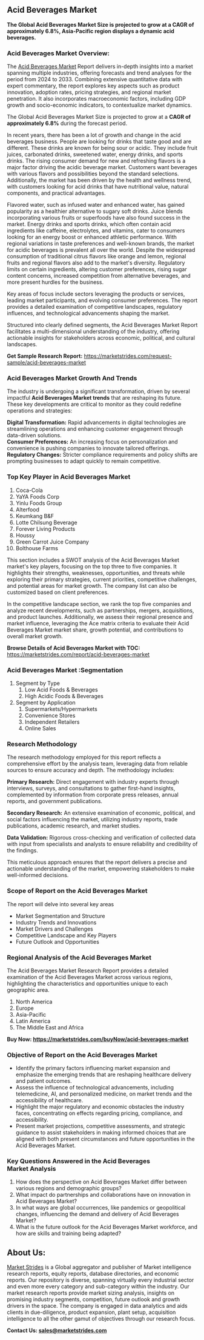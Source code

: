 <h2>Acid Beverages Market</h2>
<p><strong>The Global Acid Beverages Market Size is projected to grow at a CAGR of approximately 6.8%, Asia-Pacific region displays a dynamic acid beverages.</strong></p>
<h3>Acid Beverages Market Overview:</h3>
<p>The <a href="https://marketstrides.com/report/acid-beverages-market">Acid Beverages Market</a><strong>&nbsp;</strong>Report delivers in-depth insights into a market spanning multiple industries, offering forecasts and trend analyses for the period from 2024 to 2033. Combining extensive quantitative data with expert commentary, the report explores key aspects such as product innovation, adoption rates, pricing strategies, and regional market penetration. It also incorporates macroeconomic factors, including GDP growth and socio-economic indicators, to contextualize market dynamics.</p>
<p>The Global Acid Beverages Market Size is projected to grow at a <strong>CAGR of approximately 6.8%</strong> during the forecast period.</p>
<p>In recent years, there has been a lot of growth and change in the acid beverages business. People are looking for drinks that taste good and are different. These drinks are known for being sour or acidic. They include fruit juices, carbonated drinks, sweetened water, energy drinks, and sports drinks. The rising consumer demand for new and refreshing flavors is a major factor driving the acidic beverage market. Customers want beverages with various flavors and possibilities beyond the standard selections. Additionally, the market has been driven by the health and wellness trend, with customers looking for acid drinks that have nutritional value, natural components, and practical advantages.</p>
<p>Flavored water, such as infused water and enhanced water, has gained popularity as a healthier alternative to sugary soft drinks. Juice blends incorporating various fruits or superfoods have also found success in the market. Energy drinks and sports drinks, which often contain acid ingredients like caffeine, electrolytes, and vitamins, cater to consumers looking for an energy boost or enhanced athletic performance. With regional variations in taste preferences and well-known brands, the market for acidic beverages is prevalent all over the world. Despite the widespread consumption of traditional citrus flavors like orange and lemon, regional fruits and regional flavors also add to the market's diversity. Regulatory limits on certain ingredients, altering customer preferences, rising sugar content concerns, increased competition from alternative beverages, and more present hurdles for the business.</p>
<p>Key areas of focus include sectors leveraging the products or services, leading market participants, and evolving consumer preferences. The report provides a detailed examination of competitive landscapes, regulatory influences, and technological advancements shaping the market.</p>
<p>Structured into clearly defined segments, the&nbsp;Acid Beverages Market Report facilitates a multi-dimensional understanding of the industry, offering actionable insights for stakeholders across economic, political, and cultural landscapes.</p>
<p><strong>Get Sample Research Report:</strong> <a href="https://marketstrides.com/request-sample/acid-beverages-market">https://marketstrides.com/request-sample/acid-beverages-market</a></p>
<h3>Acid Beverages Market Growth And Trends</h3>
<p>The industry is undergoing a significant transformation, driven by several impactful <strong>Acid Beverages Market trends</strong>&nbsp;that are reshaping its future. These key developments are critical to monitor as they could redefine operations and strategies:</p>
<p><strong>Digital Transformation:</strong> Rapid advancements in digital technologies are streamlining operations and enhancing customer engagement through data-driven solutions.<br /><strong>Consumer Preferences:</strong> An increasing focus on personalization and convenience is pushing companies to innovate tailored offerings.<br /><strong>Regulatory Changes:</strong> Stricter compliance requirements and policy shifts are prompting businesses to adapt quickly to remain competitive.</p>
<h3>Top Key Player in Acid Beverages Market</h3>
<ol>
<li>Coca-Cola</li>
<li>YaYA Foods Corp</li>
<li>Yinlu Foods Group</li>
<li>Alterfood</li>
<li>Keumkang B&amp;F</li>
<li>Lotte Chilsung Beverage</li>
<li>Forever Living Products</li>
<li>Houssy</li>
<li>Green Carrot Juice Company</li>
<li>Bolthouse Farms</li>
</ol>
<p>This section includes a SWOT analysis of the Acid Beverages Market market's key players, focusing on the top three to five companies. It highlights their strengths, weaknesses, opportunities, and threats while exploring their primary strategies, current priorities, competitive challenges, and potential areas for market growth. The company list can also be customized based on client preferences.</p>
<p>In the competitive landscape section, we rank the top five companies and analyze recent developments, such as partnerships, mergers, acquisitions, and product launches. Additionally, we assess their regional presence and market influence, leveraging the Ace matrix criteria to evaluate their Acid Beverages Market market share, growth potential, and contributions to overall market growth.</p>
<p><strong>Browse Details of Acid Beverages Market with TOC:</strong> <a href="https://marketstrides.com/report/acid-beverages-market">https://marketstrides.com/report/acid-beverages-market</a></p>
<h3>Acid Beverages Market :Segmentation</h3>
<ol>
<li>Segment by Type
<ol>
<li>Low Acid Foods &amp; Beverages</li>
<li>High Acidic Foods &amp; Beverages</li>
</ol>
</li>
<li>Segment by Application
<ol>
<li>Supermarkets/Hypermarkets</li>
<li>Convenience Stores</li>
<li>Independent Retailers</li>
<li>Online Sales</li>
</ol>
</li>
</ol>
<h3>Research Methodology</h3>
<p>The research methodology employed for this report reflects a comprehensive effort by the analysis team, leveraging data from reliable sources to ensure accuracy and depth. The methodology includes:</p>
<p><strong>Primary Research:</strong> Direct engagement with industry experts through interviews, surveys, and consultations to gather first-hand insights, complemented by information from corporate press releases, annual reports, and government publications.</p>
<p><strong>Secondary Research:</strong> An extensive examination of economic, political, and social factors influencing the market, utilizing industry reports, trade publications, academic research, and market studies.</p>
<p><strong>Data Validation:</strong> Rigorous cross-checking and verification of collected data with input from specialists and analysts to ensure reliability and credibility of the findings.</p>
<p>This meticulous approach ensures that the report delivers a precise and actionable understanding of the market, empowering stakeholders to make well-informed decisions.</p>
<h3>Scope of Report on the Acid Beverages Market</h3>
<p>The report will delve into several key areas</p>
<ul>
<li>Market Segmentation and Structure</li>
<li>Industry Trends and Innovations</li>
<li>Market Drivers and Challenges</li>
<li>Competitive Landscape and Key Players</li>
<li>Future Outlook and Opportunities</li>
</ul>
<h3>Regional Analysis of the Acid Beverages Market</h3>
<p>The Acid Beverages Market Research Report provides a detailed examination of the Acid Beverages Market across various regions, highlighting the characteristics and opportunities unique to each geographic area.</p>
<ol>
<li>North America</li>
<li>Europe</li>
<li>Asia-Pacific</li>
<li>Latin America</li>
<li>The Middle East and Africa</li>
</ol>
<p><strong>Buy Now:&nbsp;<a href="https://marketstrides.com/buyNow/acid-beverages-market">https://marketstrides.com/buyNow/acid-beverages-market</a></strong></p>
<h3><strong>Objective of Report on the Acid Beverages Market</strong></h3>
<ul>
<li>Identify the primary factors influencing market expansion and emphasize the emerging trends that are reshaping healthcare delivery and patient outcomes.</li>
<li>Assess the influence of technological advancements, including telemedicine, AI, and personalized medicine, on market trends and the accessibility of healthcare.</li>
<li>Highlight the major regulatory and economic obstacles the industry faces, concentrating on effects regarding pricing, compliance, and accessibility.</li>
<li>Present market projections, competitive assessments, and strategic guidance to assist stakeholders in making informed choices that are aligned with both present circumstances and future opportunities in the Acid Beverages Market.</li>
</ul>
<h3>Key Questions Answered in the&nbsp;Acid Beverages Market&nbsp;Analysis</h3>
<ol>
<li>How does the perspective on Acid Beverages Market differ between various regions and demographic groups?</li>
<li>What impact do partnerships and collaborations have on innovation in Acid Beverages Market?</li>
<li>In what ways are global occurrences, like pandemics or geopolitical changes, influencing the demand and delivery of Acid Beverages Market?</li>
<li>What is the future outlook for the Acid Beverages Market workforce, and how are skills and training being adapted?</li>
</ol>
<h2>About Us:</h2>
<p><a href="https://marketstrides.com/">Market Strides</a> is a Global aggregator and publisher of Market intelligence research reports, equity reports, database directories, and economic reports. Our repository is diverse, spanning virtually every industrial sector and even more every category and sub-category within the industry. Our market research reports provide market sizing analysis, insights on promising industry segments, competition, future outlook and growth drivers in the space. The company is engaged in data analytics and aids clients in due-diligence, product expansion, plant setup, acquisition intelligence to all the other gamut of objectives through our research focus.</p>
<p><strong>Contact Us: <a href="mailto:sales@marketstrides.com">sales@marketstrides.com</a></strong></p>
